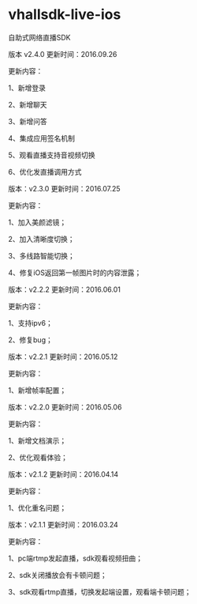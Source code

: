 # vhallsdk-live-ios
自助式网络直播SDK

版本 v2.4.0    更新时间：2016.09.26

更新内容：

1、新增登录
2、新增聊天
3、新增问答
4、集成应用签名机制
5、观看直播支持音视频切换

6、优化发直播调用方式


版本：v2.3.0  更新时间：2016.07.25

更新内容：

  1、加入美颜滤镜；
	 
  2、加入清晰度切换；
 	 
  3、多线路智能切换；
	 
  4、修复iOS返回第一帧图片时的内容泄露；
	 
	 
版本：v2.2.2  更新时间：2016.06.01

更新内容：

   1、支持ipv6；
   
   2、修复bug；


版本：v2.2.1  更新时间：2016.05.12

更新内容：

   1、新增帧率配置；
   
   
版本：v2.2.0  更新时间：2016.05.06

更新内容：

   1、新增文档演示；
   
   2、优化观看体验；


版本：v2.1.2  更新时间：2016.04.14

更新内容：

   1、优化重名问题；


版本：v2.1.1  更新时间：2016.03.24

更新内容：

   1、pc端rtmp发起直播，sdk观看视频扭曲；
   
   2、sdk关闭播放会有卡顿问题；
   
   3、sdk观看rtmp直播，切换发起端设置，观看端卡顿问题；
